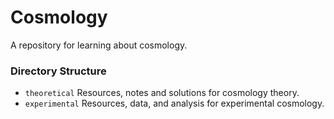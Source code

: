 # Cosmology
A repository for learning about cosmology.
### Directory Structure
  - `theoretical` Resources, notes and solutions for cosmology theory.
  - `experimental` Resources, data, and analysis for experimental cosmology.
